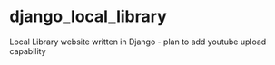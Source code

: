 # django_local_library
Local Library website written in Django - plan to add youtube upload capability
